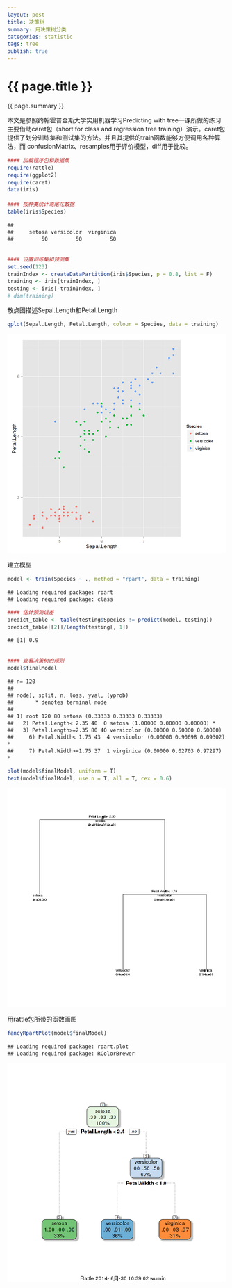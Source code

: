 ```yaml
---
layout: post
title: 决策树
summary: 用决策树分类
categories: statistic
tags: tree
publish: true
---
```

# {{ page.title }} #
{{ page.summary }} 

本文是参照约翰霍普金斯大学实用机器学习Predicting with tree一课所做的练习
主要借助caret包（short for class and regression tree training）演示。caret包
提供了划分训练集和测试集的方法。并且其提供的train函数能够方便调用各种算法，而
confusionMatrix、resamples用于评价模型，diff用于比较。
```r
#### 加载程序包和数据集
require(rattle)
require(ggplot2)
require(caret)
data(iris)

#### 按种类统计鸢尾花数据
table(iris$Species)
```

```
## 
##     setosa versicolor  virginica 
##         50         50         50
```

```r

#### 设置训练集和预测集
set.seed(123)
trainIndex <- createDataPartition(iris$Species, p = 0.8, list = F)
training <- iris[trainIndex, ]
testing <- iris[-trainIndex, ]
# dim(training)
```


散点图描述Sepal.Length和Petal.Length

```r
qplot(Sepal.Length, Petal.Length, colour = Species, data = training)
```

![plot of chunk unnamed-chunk-2](/images/tree-2.png) 

建立模型

```r
model <- train(Species ~ ., method = "rpart", data = training)
```

```
## Loading required package: rpart
## Loading required package: class
```

```r
#### 估计预测误差
predict_table <- table(testing$Species != predict(model, testing))
predict_table[[2]]/length(testing[, 1])
```

```
## [1] 0.9
```

```r

#### 查看决策树的规则
model$finalModel
```

```
## n= 120 
## 
## node), split, n, loss, yval, (yprob)
##       * denotes terminal node
## 
## 1) root 120 80 setosa (0.33333 0.33333 0.33333)  
##   2) Petal.Length< 2.35 40  0 setosa (1.00000 0.00000 0.00000) *
##   3) Petal.Length>=2.35 80 40 versicolor (0.00000 0.50000 0.50000)  
##     6) Petal.Width< 1.75 43  4 versicolor (0.00000 0.90698 0.09302) *
##     7) Petal.Width>=1.75 37  1 virginica (0.00000 0.02703 0.97297) *
```

```r
plot(model$finalModel, uniform = T)
text(model$finalModel, use.n = T, all = T, cex = 0.6)
```

![plot of chunk unnamed-chunk-3](/images/tree-3.png) 

用rattle包所带的函数画图

```r
fancyRpartPlot(model$finalModel)
```

```
## Loading required package: rpart.plot
## Loading required package: RColorBrewer
```

![plot of chunk unnamed-chunk-4](/images/tree-4.png) 




